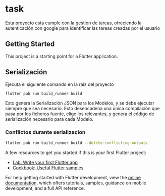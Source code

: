 # task

Esta proyecto esta cumple con la gestion de tareas, ofreciendo la autenticación con google para identificar las tareas creadas por el usuario

## Getting Started

This project is a starting point for a Flutter application.

## Serialización 

Ejecuta el siguiente comando en la raíz del proyecto


```bash
flutter pub run build_runner build
```


Esto genera la Serialización JSON para los Modelos, y se debe ejecutar siempre que sea necesario. Esto desencadena una única compilación que pasa por los ficheros fuente, elige los  relevantes, y genera el código de serialización necesario para cada Modelo.

### Conflictos durante serializacion

```bash
flutter pub run build_runner build --delete-conflicting-outputs
```

A few resources to get you started if this is your first Flutter project:

- [Lab: Write your first Flutter app](https://docs.flutter.dev/get-started/codelab)
- [Cookbook: Useful Flutter samples](https://docs.flutter.dev/cookbook)

For help getting started with Flutter development, view the
[online documentation](https://docs.flutter.dev/), which offers tutorials,
samples, guidance on mobile development, and a full API reference.
